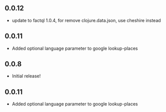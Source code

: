 ## 0.0.12

 * update to factql 1.0.4, for remove clojure.data.json, use cheshire instead

## 0.0.11
 
 * Added optional language parameter to google lookup-places

## 0.0.8

 * Initial release!

## 0.0.11
 
 * Added optional language parameter to google lookup-places
